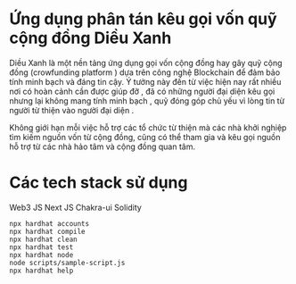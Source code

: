 # Ứng dụng phân tán kêu gọi vốn quỹ cộng đồng Diều Xanh 

Diều Xanh là một nền tảng ứng dụng gọi vốn cộng đồng  hay gây quỹ cộng đồng (crowfunding platform ) dựa trên công nghệ Blockchain để đảm bảo tính minh bạch và đáng tin cậy. Ý tưởng này đến từ việc hiện nay rất nhiều nơi có hoàn cảnh cần được giúp đỡ , đã có những người đại diện kêu gọi nhưng lại không mang tính minh bạch , quỹ đóng góp chủ yếu vì lòng tin từ người từ thiện vào người đại diện .

Không giới hạn mỗi việc hỗ trợ các tổ chức từ thiện mà các nhà khởi nghiệp tìm kiếm nguồn vốn từ cộng đồng, cũng có thể tham gia và kêu gọi nguồn hỗ trợ từ các nhà hảo tâm và cộng đồng quan tâm.

# Các tech stack sử dụng 
Web3 JS
Next JS
Chakra-ui
Solidity 


```shell
npx hardhat accounts
npx hardhat compile
npx hardhat clean
npx hardhat test
npx hardhat node
node scripts/sample-script.js
npx hardhat help
```
